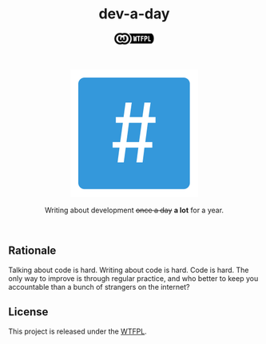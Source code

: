 <h1 align="center">dev-a-day</h1>

<p align="center">
<img src="license-badge.png" height="28"></img>
</p>

<p>&nbsp;</p>

<p align="center">
<img src="src/favicon.png" height="256" width="256" />
</p>

<p align="center">Writing about development <strike>once a day</strike> <strong>a lot</strong> for a year.</p>

<p>&nbsp;</p>

## Rationale

Talking about code is hard. Writing about code is hard. Code is hard. The only way to
improve is through regular practice, and who better to keep you accountable than a
bunch of strangers on the internet?

## License

This project is released under the [WTFPL](LICENSE).

